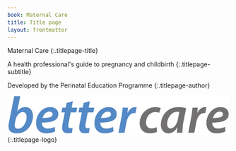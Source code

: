 ```yaml
---
book: Maternal Care
title: Title page
layout: frontmatter
---
```


Maternal Care
{:.titlepage-title}

A health professional's guide to pregnancy and childbirth
{:.titlepage-subtitle}

Developed by the Perinatal Education&nbsp;Programme
{:.titlepage-author}

![Bettercare logo](images/bettercare-logo.jpg){:.titlepage-logo}
